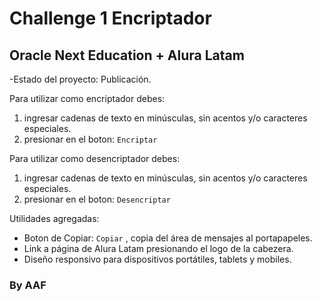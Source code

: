 <h1>Challenge 1 Encriptador</h1>
<h2>Oracle Next Education + Alura Latam</h2>

-Estado del proyecto: Publicación.

Para utilizar como encriptador debes:
1. ingresar cadenas de texto en minúsculas, sin acentos y/o caracteres especiales.
2. presionar en el boton:
                          ```Encriptar```

Para utilizar como desencriptador debes:
1. ingresar cadenas de texto en minúsculas, sin acentos y/o caracteres especiales.
2. presionar en el boton:
                          ```Desencriptar```

Utilidades agregadas:
- Boton de Copiar:  ```Copiar``` , copia del área de mensajes al portapapeles.
- Link a página de Alura Latam presionando el logo de la cabezera.
- Diseño responsivo para dispositivos portátiles, tablets y mobiles.

<h3>By AAF</h3>
